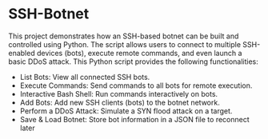 # SSH-Botnet
This project demonstrates how an SSH-based botnet can be built and controlled using Python. The script allows users to connect to multiple SSH-enabled devices (bots), execute remote commands, and even launch a basic DDoS attack.
This Python script provides the following functionalities:
- List Bots: View all connected SSH bots.
- Execute Commands: Send commands to all bots for remote execution.
- Interactive Bash Shell: Run commands interactively on bots.
- Add Bots: Add new SSH clients (bots) to the botnet network.
- Perform a DDoS Attack: Simulate a SYN flood attack on a target.
- Save & Load Botnet: Store bot information in a JSON file to reconnect later
